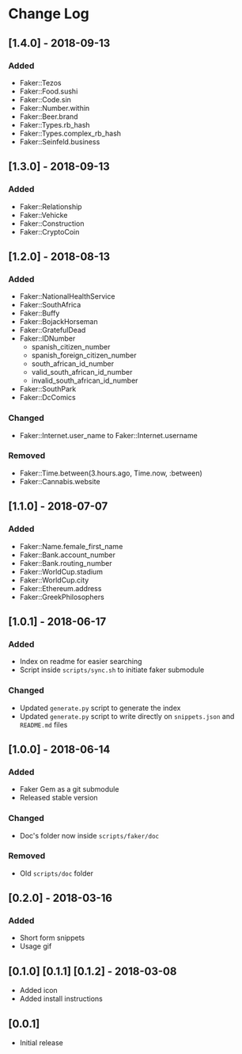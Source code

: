 # Change Log
<!--
All notable changes to the "faker-snippets" extension will be documented in this file.

Check [Keep a Changelog](http://keepachangelog.com/) for recommendations on how to structure this file.
-->
<!--
## [Unreleased]
-
-->
## [1.4.0] - 2018-09-13
### Added
- Faker::Tezos
- Faker::Food.sushi
- Faker::Code.sin
- Faker::Number.within
- Faker::Beer.brand
- Faker::Types.rb_hash
- Faker::Types.complex_rb_hash
- Faker::Seinfeld.business

## [1.3.0] - 2018-09-13
### Added
- Faker::Relationship
- Faker::Vehicke
- Faker::Construction
- Faker::CryptoCoin

## [1.2.0] - 2018-08-13
### Added
- Faker::NationalHealthService
- Faker::SouthAfrica
- Faker::Buffy
- Faker::BojackHorseman
- Faker::GratefulDead
- Faker::IDNumber
    - spanish_citizen_number
    - spanish_foreign_citizen_number
    - south_african_id_number
    - valid_south_african_id_number
    - invalid_south_african_id_number
- Faker::SouthPark
- Faker::DcComics

### Changed
- Faker::Internet.user_name to Faker::Internet.username

### Removed
- Faker::Time.between(3.hours.ago, Time.now, :between)
- Faker::Cannabis.website

## [1.1.0] - 2018-07-07
### Added
- Faker::Name.female_first_name
- Faker::Bank.account_number
- Faker::Bank.routing_number
- Faker::WorldCup.stadium
- Faker::WorldCup.city
- Faker::Ethereum.address
- Faker::GreekPhilosophers

## [1.0.1] - 2018-06-17
### Added
- Index on readme for easier searching
- Script inside `scripts/sync.sh` to initiate faker submodule

### Changed
- Updated `generate.py` script to generate the index
- Updated `generate.py` script to write directly on `snippets.json` and `README.md` files

## [1.0.0] - 2018-06-14
### Added
- Faker Gem as a git submodule
- Released stable version

### Changed
- Doc's folder now inside `scripts/faker/doc`

### Removed
- Old `scripts/doc` folder

## [0.2.0] - 2018-03-16
### Added
- Short form snippets
- Usage gif

## [0.1.0] [0.1.1] [0.1.2] - 2018-03-08
- Added icon
- Added install instructions

## [0.0.1]
- Initial release
